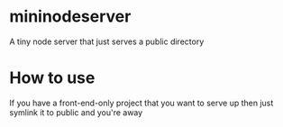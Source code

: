 # mininodeserver
A tiny node server that just serves a public directory

# How to use
If you have a front-end-only project that you want to serve up then just symlink it to public and you're away
